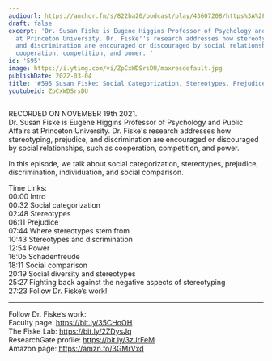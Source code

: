 ```yaml
---
audiourl: https://anchor.fm/s/822ba20/podcast/play/43607208/https%3A%2F%2Fd3ctxlq1ktw2nl.cloudfront.net%2Fstaging%2F2021-10-19%2F14900715-5713-eca2-7825-977ee7f38be3.m4a
draft: false
excerpt: 'Dr. Susan Fiske is Eugene Higgins Professor of Psychology and Public Affairs
  at Princeton University. Dr. Fiske''s research addresses how stereotyping, prejudice,
  and discrimination are encouraged or discouraged by social relationships, such as
  cooperation, competition, and power. '
id: '595'
image: https://i.ytimg.com/vi/ZpCxWDSrsDU/maxresdefault.jpg
publishDate: 2022-03-04
title: '#595 Susan Fiske: Social Categorization, Stereotypes, Prejudice, and Discrimination'
youtubeid: ZpCxWDSrsDU
---
```

<div class="timelinks">

RECORDED ON NOVEMBER 19th 2021.  
Dr. Susan Fiske is Eugene Higgins Professor of Psychology and Public Affairs at Princeton University. Dr. Fiske's research addresses how stereotyping, prejudice, and discrimination are encouraged or discouraged by social relationships, such as cooperation, competition, and power. 

In this episode, we talk about social categorization, stereotypes, prejudice, discrimination, individuation, and social comparison.

Time Links:  
<time>00:00</time> Intro  
<time>00:32</time> Social categorization  
<time>02:48</time> Stereotypes  
<time>06:11</time> Prejudice  
<time>07:44</time> Where stereotypes stem from  
<time>10:43</time> Stereotypes and discrimination  
<time>12:54</time> Power  
<time>16:05</time> Schadenfreude  
<time>18:11</time> Social comparison  
<time>20:19</time> Social diversity and stereotypes  
<time>25:27</time> Fighting back against the negative aspects of stereotyping  
<time>27:23</time> Follow Dr. Fiske’s work!

---

Follow Dr. Fiske’s work:  
Faculty page: https://bit.ly/35CHoOH  
The Fiske Lab: https://bit.ly/2ZDysJq  
ResearchGate profile: https://bit.ly/3zJrFeM  
Amazon page: https://amzn.to/3GMrVxd
</div>

